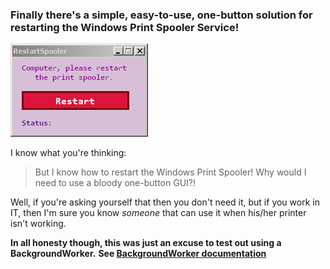 ### Finally there's a simple, easy-to-use, one-button solution for restarting the Windows Print Spooler Service!

![Admire the simplicity!](https://raw.githubusercontent.com/rastreus/RestartSpooler/master/image/RestartSpooler.png)

I know what you're thinking:

> But I know how to restart the Windows Print Spooler!
> Why would I need to use a bloody one-button GUI?!

Well, if you're asking yourself that then you don't need it, but if you work in IT,
then I'm sure you know *someone* that can use it when his/her printer isn't working.

__In all honesty though, this was just an excuse to test out using a BackgroundWorker.__
__See [BackgroundWorker documentation](https://msdn.microsoft.com/en-us/library/System.ComponentModel.BackgroundWorker%28v=vs.110%29.aspx?cs-save-lang=1&cs-lang=vb#code-snippet-1)__
